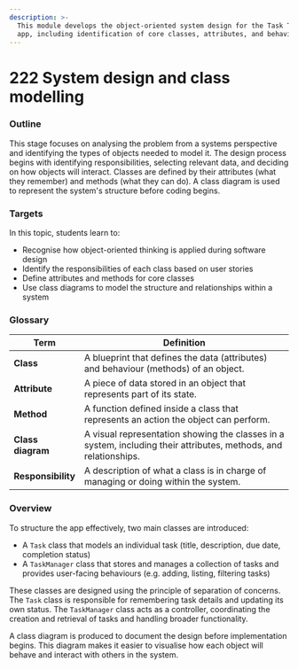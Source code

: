 ```yaml
---
description: >-
  This module develops the object-oriented system design for the Task Tracker
  app, including identification of core classes, attributes, and behaviours.
---
```


# 222 System design and class modelling

### **Outline**

This stage focuses on analysing the problem from a systems perspective and identifying the types of objects needed to model it. The design process begins with identifying responsibilities, selecting relevant data, and deciding on how objects will interact. Classes are defined by their attributes (what they remember) and methods (what they can do). A class diagram is used to represent the system's structure before coding begins.

### **Targets**

In this topic, students learn to:

* Recognise how object-oriented thinking is applied during software design
* Identify the responsibilities of each class based on user stories
* Define attributes and methods for core classes
* Use class diagrams to model the structure and relationships within a system

### **Glossary**

| Term               | Definition                                                                                                       |
| ------------------ | ---------------------------------------------------------------------------------------------------------------- |
| **Class**          | A blueprint that defines the data (attributes) and behaviour (methods) of an object.                             |
| **Attribute**      | A piece of data stored in an object that represents part of its state.                                           |
| **Method**         | A function defined inside a class that represents an action the object can perform.                              |
| **Class diagram**  | A visual representation showing the classes in a system, including their attributes, methods, and relationships. |
| **Responsibility** | A description of what a class is in charge of managing or doing within the system.                               |

### **Overview**

To structure the app effectively, two main classes are introduced:

* A `Task` class that models an individual task (title, description, due date, completion status)
* A `TaskManager` class that stores and manages a collection of tasks and provides user-facing behaviours (e.g. adding, listing, filtering tasks)

These classes are designed using the principle of separation of concerns. The `Task` class is responsible for remembering task details and updating its own status. The `TaskManager` class acts as a controller, coordinating the creation and retrieval of tasks and handling broader functionality.

A class diagram is produced to document the design before implementation begins. This diagram makes it easier to visualise how each object will behave and interact with others in the system.
